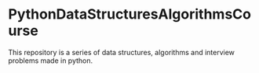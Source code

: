 # PythonDataStructuresAlgorithmsCourse
This repository is a series of data structures, algorithms and interview problems made in python.
